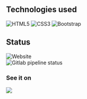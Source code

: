 ## Technologies used
<img alt="HTML5" src="https://img.shields.io/badge/html5-%23E34F26.svg?style=for-the-badge&logo=html5&logoColor=white"/>
<img alt="CSS3" src="https://img.shields.io/badge/css3-%231572B6.svg?style=for-the-badge&logo=css3&logoColor=white"/>
<img alt="Bootstrap" src="https://img.shields.io/badge/bootstrap-%23563D7C.svg?style=for-the-badge&logo=bootstrap&logoColor=white"/>

## Status

![Website](https://img.shields.io/website?down_message=%E2%9D%8C&label=Website&style=for-the-badge&up_message=%E2%9C%85&url=https%3A%2F%2Fblacksmithop.gitlab.io%2Ffull-stack-certification%2F)  
![Gitlab pipeline status](https://img.shields.io/gitlab/pipeline/blacksmithop/full-stack-certification/master?style=for-the-badge)

### See it on
[<img src="https://i.ibb.co/tD5kf1y/solutions.png">](https://blacksmithop.gitlab.io/full-stack-certification/)

